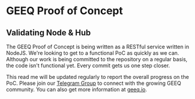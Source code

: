# GEEQ Proof of Concept
## Validating Node & Hub

The GEEQ Proof of Concept is being written as a RESTful service written in NodeJS. We're looking to get to a functional PoC as quickly as we can. Although our work is being committed to the repository on a regular basis, the code isn't functional yet. Every commit gets us one step closer.

This read me will be updated regularly to report the overall progress on the PoC. Please join our [Telegram Group](https://t.me/GeeqChainOfficial) to connect with the growing GEEQ community. You can also get more information at [geeq.io](http://geeq.io/).
